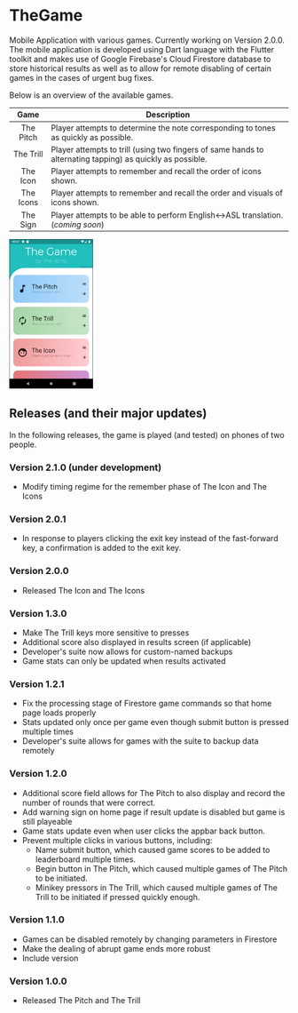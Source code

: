 # TheGame
Mobile Application with various games. Currently working on Version 2.0.0. The mobile application is developed using Dart language with the Flutter toolkit and makes use of Google Firebase's Cloud Firestore database to store historical results as well as to allow for remote disabling of certain games in the cases of urgent bug fixes. 

Below is an overview of the available games. 

| Game | Description|
| :-------: | ---------|
| The Pitch | Player attempts to determine the note corresponding to tones as quickly as possible. |
| The Trill | Player attempts to trill (using two fingers of same hands to alternating tapping) as quickly as possible. |
| The Icon  | Player attempts to remember and recall the order of icons shown. |
| The Icons  | Player attempts to remember and recall the order and visuals of icons shown. |
| The Sign  | Player attempts to be able to perform English<->ASL translation. (*coming soon*) |

<img src="notes/sample_screen.png" width="30%" height="30%" title="Sample of home screen of Version 2.0.0">

## Releases (and their major updates)
In the following releases, the game is played (and tested) on phones of two people.

### Version 2.1.0 (under development)
- Modify timing regime for the remember phase of The Icon and The Icons

### Version 2.0.1
- In response to players clicking the exit key instead of the fast-forward key, a confirmation is added to the exit key.

### Version 2.0.0
- Released The Icon and The Icons

### Version 1.3.0
- Make The Trill keys more sensitive to presses
- Additional score also displayed in results screen (if applicable)
- Developer's suite now allows for custom-named backups
- Game stats can only be updated when results activated

### Version 1.2.1
- Fix the processing stage of Firestore game commands so that home page loads properly 
- Stats updated only once per game even though submit button is pressed multiple times
- Developer's suite allows for games with the suite to backup data remotely

### Version 1.2.0
- Additional score field allows for The Pitch to also display and record the number of rounds that were correct.
- Add warning sign on home page if result update is disabled but game is still playeable
- Game stats update even when user clicks the appbar back button.
- Prevent multiple clicks in various buttons, including:
    - Name submit button, which caused game scores to be added to leaderboard multiple times.
    - Begin button in The Pitch, which caused multiple games of The Pitch to be initiated.
    - Minikey pressors in The Trill, which caused multiple games of The Trill to be initiated if pressed quickly enough.


### Version 1.1.0
- Games can be disabled remotely by changing parameters in Firestore
- Make the dealing of abrupt game ends more robust
- Include version

### Version 1.0.0
- Released The Pitch and The Trill


